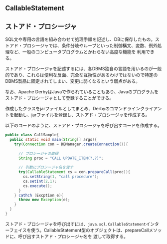 ## CallableStatement

## ストアド・プロシージャ

SQL文や専用の言語を組み合わせて処理手順を記述し、DBに保存したもの。ストアド・プロシージャでは、条件分岐やループといった制御構文、変数、例外処理など、一般のコンピュータプログラムとかわらない高度な機能を
利用できる。

ストアド・プロシージャを記述するには、各DBMS独自の言語を用いるのが一般的であり、これらは便利な反面、完全な互換性があるわけではないので特定のDBMS製品に固定されてしまい、変更に弱くなるという弱点がある。

なお、Apache DerbyはJavaで作られていることもあり、Javaのプログラムをストアド・プロシージャとして登録することができる。

作成したクラスをjarファイルとしてまとめ、Derbyのコマンドラインクライアントを起動し、jarファイルを登録し、ストアド・プロシージャを作成する。


以下のコードのように、ストアド・プロシージャを呼び出すコードを作成する。

```Java
public class CallSample{
  public static void main(String[] args){
    try(Connection con = DBManager.createConnection()){
      
      // プロシージャの取得 
      String proc = "CALL UPDATE_ITEM(?,?)";
      
      // 引数にプロシージャ名を渡す
      try(CallableStatement cs = con.prepareCall(proc)){
        cs.setString(1, "call procedure");
        cs.setInt(2,1);
        cs.execute();
      }
    } cathch (Excption e){
      throw new Exception(e);
    }
  }
}
```

ストアド・プロシージャを呼び出すには、`java.sql.CallableStatement`インターフェイスを使う。CallableStatement型のオブジェクトは、prepareCallメソッドに、呼び出すストアド・プロシージャ名を
渡して取得する。


